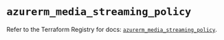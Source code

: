 # `azurerm_media_streaming_policy`

Refer to the Terraform Registry for docs: [`azurerm_media_streaming_policy`](https://registry.terraform.io/providers/hashicorp/azurerm/3.92.0/docs/resources/media_streaming_policy).
